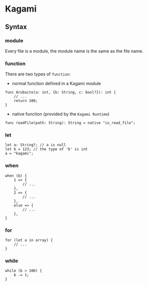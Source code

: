 # Kagami

## Syntax

### module
Every file is a module, the module name is the same as the file name.

### function
There are two types of `function`:  
- normal function defined in a Kagami module
```
func Arubaito(a: int, {b: String, c: bool?}): int {
	// ...
	return 100;
}
```
- native function (provided by the `Kagami Runtime`)
```
func readFile(path: String): String = native "io_read_file";
```

### let
```
let a: String?; // a is null
let b = 123; // the type of 'b' is int
a = "kagami";
```

### when
```
when (b) {
	1 => {
		// ...
	},
	2 => {
		// ...
	},
	else => {
		// ...
	},
}
```

### for
```
for (let a in array) {
	// ...
}
```

### while
```
while (b > 100) {
	b -= 1;
}
```